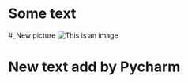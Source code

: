 # Some text
#_New picture
![This is an image](https://p.kindpng.com/picc/s/48-483237_github-logo-png-transparent-logo-github-png-png.png)
# New text add by Pycharm
